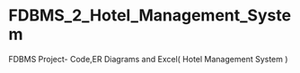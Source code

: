 # FDBMS_2_Hotel_Management_System
FDBMS Project- Code,ER Diagrams and Excel( Hotel Management System )

